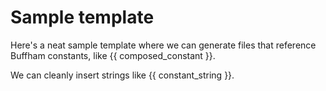 # Sample template

Here's a neat sample template where we can generate files that reference Buffham constants, like {{ composed_constant }}.

We can cleanly insert strings like {{ constant_string }}.
